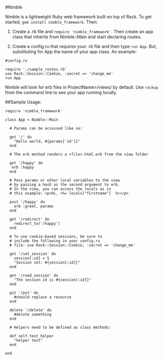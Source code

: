 #Nimble

Nimble is a lightweight Ruby web framework built on top of Rack. To get started, ```gem install nimble_framework```. Then:

1. Create a .rb file and ```require 'nimble_framework'```. Then create an app class that inherits from Nimble::Main and start declaring routes.


2. Create a config.ru that requires your .rb file and then type ```run App```. But, substituting for App the name of your app class. An example:

```
#config.ru

require './sample_routes.rb'
use Rack::Session::Cookie, :secret => 'change_me'
run App
```

 Nimble will look for erb files in ProjectName>/views/ by default. Use ```rackup``` from the command line to see your app running locally.

##Sample Usage:

```
require 'nimble_framework'

class App < Nimble::Main

  # Params can be accessed like so:

  get '/' do
    "Hello world, #{params['id']}"
  end

  # The erb method renders a <file>.html.erb from the view folder

  get '/happy' do
   erb :happy
  end

  # Pass params or other local variables to the view
  # by passing a hash as the second argument to erb.
  # In the view, you can access the locals as in
  # this example: <p>Hi, <%= locals["firstname"]  %></p>

  post '/happy' do
    erb :greet, params
  end

  get '/redirect' do
    redirect_to('/happy')
  end

  # To use cookie-based sessions, be sure to
  # include the following in your config.ru
  # file: use Rack::Session::Cookie, :secret => 'change_me'

  get '/set_session' do
    session[:id] = 5
    "Session set: #{session[:id]}"
  end

  get '/read_session' do
    "The session id is #{session[:id]}"
  end

  put '/put' do
    #should replace a resource
  end

  delete '/delete' do
    #delete something
  end

  # Helpers need to be defined as class methods:

  def self.test_helper
    "helper text"
  end

end
```
